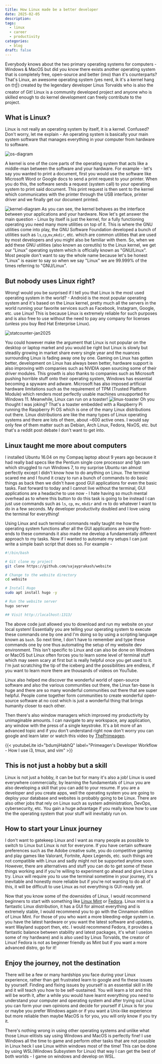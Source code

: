 ```yaml
---
title: How Linux made be a better developer
date: 2025-02-05
description:
tags:
  - linux
  - career
  - productivity
categories:
  - blog
draft: false
---
```


Everybody knows about the two primary operating systems for computers - Windows & MacOS but did you know there exists another operating system that is completely free, open-source and better (imo) than it's counterparts? That's Linux, an awesome operating system (yes nerd, ik it's a kernel hang on 🤓☝️) created by the legendary developer Linus Torvalds who is also the creator of Git! Linux is a community developed project and anyone who is skilled enough to do kernel development can freely contribute to the project.

## What is Linux?

Linux is not really an operating system by itself, it is a kernel. Confused? Don't worry, let me explain - An operating system is basically your main system software that manages everything in your computer from hardware to software.

![os-diagram](./os-diagram.webp)

A kernel is one of the core parts of the operating system that acts like a middle-man between the software and your hardware. For example - let's say you wanted to print a document, first you would use the software like Microsoft Word or Google docs to send a print request to your printer. When you do this, the software sends a request (system call) to your operating system to print said document. This print request is then sent to the kernel which communicates with the printer through the USB interface, printer driver and we finally get our document printed.

![kernel-diagram](./kernel-diagram.webp)
As you can see, the kernel behaves as the interface between your applications and your hardware. Now let's get answer the main question - Linux by itself is just the kernel, for a fully functioning operating you need many more utilities on top of it. This is where the GNU utilities come into play, the GNU Software Foundation developed a bunch of utilities such as `ls`,`cp`,`mv`,`mkdir`, etc. which are common utilities that are used by most developers and you might also be familiar with them. So, when we add these GNU utilities (also known as coreutils) to the Linux kernel, we get our "Linux" operating system which is officially known as "GNU/Linux". Most people don't want to say the whole name because let's be honest "Linux" is easier to say so when we say "Linux" we are 99.999% of the times referring to "GNU/Linux".

## But nobody uses Linux right?

Wrong! would you be surprised if I tell you that Linux is the most used operating system in the world? - Android is the most popular operating system and it's based on the Linux kernel, pretty much all the servers in the world running your favorite services such as Facebook, Instagram, Google, etc. use Linux! This is because Linux is extremely reliable for such purposes and is also free to use without the need to pay any company for licenses (unless you buy Red Hat Enterprise Linux).

![statcounter-jan2025](./statcounter-jan2025.png)

You could however make the argument that Linux is not popular on the desktop or laptop market and you would be right but Linux is slowly but steadily growing in market share every single year and the nuances surrounding Linux is fading away one by one. Gaming on Linux has gotten better, development on Linux has always been better, hardware support is also improving with companies such as NVIDIA open sourcing some of their driver modules. This growth is also thanks to companies such as Microsoft pushing horrible stuff onto their operating system, Windows has essential becoming a spyware and adware. Microsoft has also imposed artificial hardware limitations such as the requirement of TPM (Trusted Platform Module) which renders most perfectly usable machines unsupported for Windows 11. Meanwhile, Linux can run on a toaster!
![linux-toaster](./linux-toaster.webp)
Oh you thought I was joking? That's a toaster embedded with a Raspberry Pi running the Raspberry Pi OS which is one of the many Linux distributions out there. Linux distributions are like the many types of Linux operating systems and there are lots of them, about ~600 active ones. I would say only few of them matter such as Debian, Arch Linux, Fedora, NixOS, etc. but that's a reddit post debate I don't want to get into.

## Linux taught me more about computers

I installed Ubuntu 16.04 on my Compaq laptop about 9 years ago because it had really bad specs like the Pentium single core processor and 1gb ram which struggled to run Windows 7, to my surprise Ubuntu ran almost perfectly except I didn't know how to do anything on Linux. The terminal scared me and I found it crazy to run a bunch of commands to do basic things as back then we didn't have good GUI applications for even the basic tasks. Fast forward to today and I cannot live without the terminal, GUI applications are a headache to use now - I hate having so much mental overhead as to where this button to do this task is going to be instead I can just use commands such as `ls`, `cp`, `mv`, `mkdir` and `rm` to do whatever I want to do in a few seconds. My developer productivity doubled and I love using the terminal for everything!

Using Linux and such terminal commands really taught me how the operating system functions after all the GUI applications are simply front-ends to these commands it also made me develop a fundamentally different approach to my tasks. Now if I wanted to automate my setups I can just write a simple bash script that does so. For example -

```bash
#!/bin/bash

# Git clone my project
git clone https://github.com/sajayprakash/website

# Change to the website directory
cd website

# Install Hugo
sudo apt install hugo -y

# Run the website server
hugo server

## Visit http://localhost:1313/
```

The above code just allowed you to download and run my website on your local system! Essentially you are telling your operating system to execute these commands one by one and I'm doing so by using a scripting language known as `bash`. So next time, I don't have to remember and type these commands one by one thus automating the setup of my website dev environment. This isn't specific to Linux and can also be done on Windows or MacOS but Linux often forces you to learn some level of terminal stuff which may seem scary at first but is really helpful once you get used to it. I'm just scratching the tip of the iceberg and the possibilities are endless, if you want to learn more there are thousands of videos on YouTube.

Linux also helped me discover the wonderful world of open-source software and also the various communities out there, the Linux fan-base is huge and there are so many wonderful communities out there that are super helpful. People come together form communities to create wonderful open-source software at no cost which is just a wonderful thing that brings humanity closer to each other.

Then there's also window managers which improved my productivity by unimaginable amounts. I can navigate to any workspace, any application, any window with the press of a single keystroke. It's a bit more of an advanced topic and if you don't understand right now don't worry you can google and learn later or watch this video by [ThePrimeagen](https://www.youtube.com/@ThePrimeagen).

{{< youtubeLite id="bdumjiHabhQ" label="Primeagen's Developer Workflow - How I use i3, tmux, and vim" >}}

## This is not just a hobby but a skill

Linux is not just a hobby, it can be but for many it's also a job! Linux is used everywhere commercially, by learning the fundamentals of Linux you are also developing a skill that you can add to your resume. If you are a developer and you create apps, well the operating system you are going to deploy your database and websites is probably going to be Linux. There are also other jobs that rely on Linux such as system administration, DevOps, cybersecurity, etc. You gain a huge advantage if you really know how to use the the operating system that your stuff will inevitably run on.

## How to start your Linux journey

I don't want to gatekeep Linux and I want as many people as possible to switch to Linux but Linux is not for everyone. If you have certain software preferences such as the Adobe creative suite, you do competitive gaming and play games like Valorant, Fortnite, Apex Legends, etc. such things are not compatible with Linux and sadly might not be supported anytime soon. However, there are alternatives and stuff you can do to get some of these things working and if you're willing to experiment go ahead and give Linux a try. Linux will require you to use the terminal sometime in your journey, it's inevitable and honestly more reliable but if you're not wanting to do all of this, it will be difficult to use Linux as not everything is GUI-ready yet.

Now that you know some of the downsides of Linux, I would recommend beginners to start with something like [Linux Mint](https://www.linuxmint.com/) or [Fedora](https://fedoraproject.org/). Linux mint is a fantastic Linux distribution, it has a GUI for almost everything and is extremely stable, I would recommend you to go with the Cinnamon edition of Linux Mint. For those of you who want a more bleeding-edge system i.e. you have the latest hardware or you want the latest software and updates, want Wayland support then, etc. I would recommend Fedora, it provides a fantastic balance between stability and latest packages, it's what I use(on some of my hardware) and is also used by Linus Torvalds, the creator of Linux! Fedora is not as beginner friendly as Mint but if you want a more advanced distro, go for it!

## Enjoy the journey, not the destination

There will be a few or many hardships you face during your Linux experience, rather than get frustrated learn to google and fix these issues by yourself. Finding and fixing issues by yourself is an essential skill in life and it will teach you how to be self-sustained. You will learn a lot and this will be worth it, after a while you would have learnt everything you need to understand your computer and operating system and after trying out Linux you can form your own opinions and decide for yourself if Linux is for you or maybe you prefer Windows again or if you want a Unix-like experience but more reliable then maybe MacOS is for you, you will only know if you try it.

There's nothing wrong in using other operating systems and unlike what those Linux-elitists say using Windows and MacOS is perfectly fine! I use Windows all the time to game and perform other tasks that are not possible in Linux heck I use Linux within windows most of the time! This can be done by using WSL(Windows Subsystem for Linux) that way I can get the best of both worlds - I game on windows and develop on WSL.
